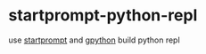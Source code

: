 # startprompt-python-repl

use [startprompt](https://github.com/yetsing/startprompt) and [gpython](https://github.com/go-python/gpython) build python repl
